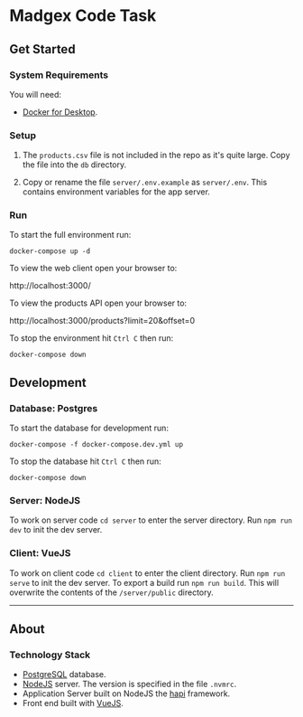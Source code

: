# Madgex Code Task

## Get Started

### System Requirements

You will need:

- [Docker for Desktop](https://www.docker.com/products/docker-desktop).

### Setup

1. The ```products.csv``` file is not included in the repo as it's quite large. Copy the file into the ```db``` directory.

2. Copy or rename the file ```server/.env.example``` as ```server/.env```. This contains environment variables for the app server.

### Run

To start the full environment run:

```docker-compose up -d```

To view the web client open your browser to:

http://localhost:3000/

To view the products API open your browser to:

http://localhost:3000/products?limit=20&offset=0

To stop the environment hit ```Ctrl C``` then run:

```docker-compose down```

## Development

### Database: Postgres

To start the database for development run:

```docker-compose -f docker-compose.dev.yml up```

To stop the database hit ```Ctrl C``` then run:

```docker-compose down```

### Server: NodeJS

To work on server code ```cd server``` to enter the server directory. Run ```npm run dev``` to init the dev server. 

### Client: VueJS

To work on client code ```cd client``` to enter the client directory. Run ```npm run serve``` to init the dev server. To export a build run ```npm run build```. This will overwrite the contents of the ```/server/public``` directory.

---

## About

### Technology Stack

- [PostgreSQL](https://www.postgresql.org/) database.
- [NodeJS](https://nodejs.org/en/) server. The version is specified in the file ```.nvmrc```.
- Application Server built on NodeJS the [hapi](https://hapijs.com/) framework.
- Front end built with [VueJS](https://vuejs.org/).
